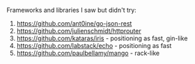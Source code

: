 Frameworks and libraries I saw but didn't try:

1. https://github.com/ant0ine/go-json-rest
2. https://github.com/julienschmidt/httprouter
3. https://github.com/kataras/iris - positioning as fast, gin-like
4. https://github.com/labstack/echo - positioning as fast
5. https://github.com/paulbellamy/mango - rack-like
